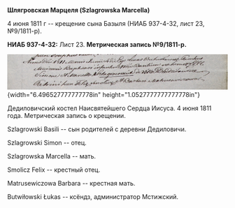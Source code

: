 **Шлягровская Марцеля (Szlagrowska Marcella)**

4 июня 1811 г -- крещение сына Базыля (НИАБ 937-4-32, лист 23,
№9/1811-р).

**НИАБ 937-4-32:** Лист 23. **Метрическая запись №9/1811-р.**

![](./media/44c3560b6b93ff1d7587f39f517ab906f58d552e.png){width="6.496527777777778in"
height="1.0527777777777778in"}

Дедиловичский костел Наисвятейшего Сердца Иисуса. 4 июня 1811 года.
Метрическая запись о крещении.

Szlagrowski Basili -- сын родителей с деревни Дедиловичи.

Szlagrowski Simon -- отец.

Szlagrowska Marcella -- мать.

Smolicz Felix -- крестный отец.

Matrusewiczowa Barbara -- крестная мать.

Butwiłowski Łukas -- ксёндз, администратор Мстижский.

